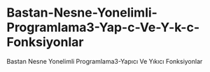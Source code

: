 # Bastan-Nesne-Yonelimli-Programlama3-Yap-c-Ve-Y-k-c-Fonksiyonlar
Bastan Nesne  Yonelimli Programlama3-Yapıcı Ve Yıkıcı Fonksiyonlar
                
